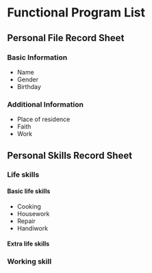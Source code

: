 # Functional Program List

## Personal File Record Sheet

### Basic Information
- Name
- Gender
- Birthday

### Additional Information
- Place of residence
- Faith
- Work

## Personal Skills Record Sheet

### Life skills

#### Basic life skills
- Cooking
- Housework
- Repair
- Handiwork

#### Extra life skills


### Working skill

#### 


